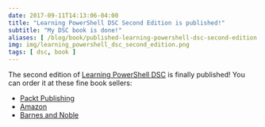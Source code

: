```yaml
---
date: 2017-09-11T14:13:06-04:00
title: "Learning PowerShell DSC Second Edition is published!"
subtitle: "My DSC book is done!"
aliases: [ /blog/book/published-learning-powershell-dsc-second-edition ]
img: img/learning_powershell_dsc_second_edition.png
tags: [ dsc, book ]
---
```


The second edition of [Learning PowerShell DSC](https://www.packtpub.com/networking-and-servers/learning-powershell-dsc-second-edition) is finally published! You can order it at these fine book sellers:

- [Packt Publishing](https://www.packtpub.com/networking-and-servers/learning-powershell-dsc-second-edition)
- [Amazon](https://www.amazon.com/Learning-PowerShell-DSC-deployment-configuration/dp/1787287246)
- [Barnes and Noble](https://www.barnesandnoble.com/w/learning-powershell-dsc-second-edition-james-pogran/1126293393)
